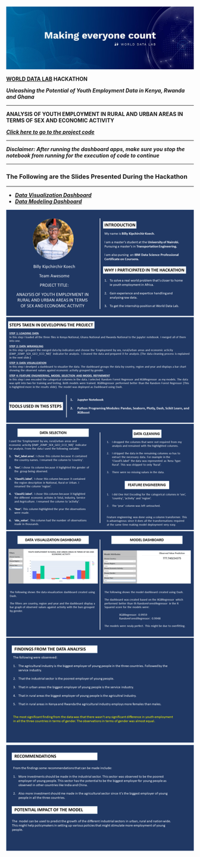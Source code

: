 ![alt text][logo]

[logo]:logo.jfif

**[WORLD DATA LAB]((https://worlddata.io/)) HACKATHON**

***Unleashing the Potential of Youth Employment Data in Kenya, Rwanda and Ghana***

---

**ANALYSIS OF YOUTH EMPLOYMENT IN RURAL AND URBAN AREAS IN TERMS OF SEX AND ECONOMIC ACTIVITY**

***[Click here to go to the project code](WDL_Hackathon.ipynb)***

---

***Disclaimer: After running the dashboard apps, make sure you stop the notebook from running for the execution of code to continue***

---
### **The Following are the Slides Presented During the Hackathon**

---

+ ***[Data Visualization Dashboard](https://wdl-hackathon-data-dashboard.onrender.com)***
+ ***[Data Modeling Dashboard](https://wdl-hackathon-model-dashboard.onrender.com)***

![alt text](Slide1.PNG)
![alt text](Slide2.PNG)
![alt text](Slide3.PNG)
![alt text](Slide4.PNG)
![alt text](Slide5.PNG)
![alt text](Slide6.PNG)